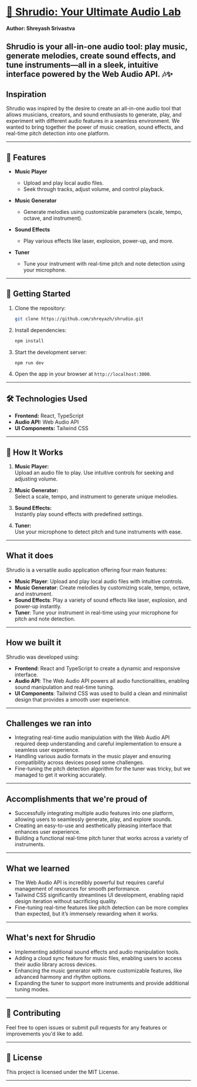 # [🎵 Shrudio: Your Ultimate Audio Lab](https://shrudio-by-shreyash.vercel.app/)

**Author: Shreyash Srivastva**

## Shrudio is your all-in-one audio tool: play music, generate melodies, create sound effects, and tune instruments—all in a sleek, intuitive interface powered by the Web Audio API. 🎶✨ 
## Inspiration
Shrudio was inspired by the desire to create an all-in-one audio tool that allows musicians, creators, and sound enthusiasts to generate, play, and experiment with different audio features in a seamless environment. We wanted to bring together the power of music creation, sound effects, and real-time pitch detection into one platform.

---

## 🌟 Features  
- **Music Player**  
  - Upload and play local audio files.  
  - Seek through tracks, adjust volume, and control playback.  

- **Music Generator**  
  - Generate melodies using customizable parameters (scale, tempo, octave, and instrument).  

- **Sound Effects**  
  - Play various effects like laser, explosion, power-up, and more.  

- **Tuner**  
  - Tune your instrument with real-time pitch and note detection using your microphone.  

---

## 🚀 Getting Started  

1. Clone the repository:  
   ```bash  
   git clone https://github.com/shreyazh/shrudio.git  
   ```  

2. Install dependencies:  
   ```bash  
   npm install  
   ```  

3. Start the development server:  
   ```bash  
   npm run dev  
   ```  

4. Open the app in your browser at `http://localhost:3000`.  

---

## 🛠️ Technologies Used  

- **Frontend:** React, TypeScript  
- **Audio API:** Web Audio API  
- **UI Components:** Tailwind CSS  

---

## 🎤 How It Works  

1. **Music Player:**  
   Upload an audio file to play. Use intuitive controls for seeking and adjusting volume.  

2. **Music Generator:**  
   Select a scale, tempo, and instrument to generate unique melodies.  

3. **Sound Effects:**  
   Instantly play sound effects with predefined settings.  

4. **Tuner:**  
   Use your microphone to detect pitch and tune instruments with ease.

---

## What it does
Shrudio is a versatile audio application offering four main features:
- **Music Player**: Upload and play local audio files with intuitive controls.
- **Music Generator**: Create melodies by customizing scale, tempo, octave, and instrument.
- **Sound Effects**: Play a variety of sound effects like laser, explosion, and power-up instantly.
- **Tuner**: Tune your instrument in real-time using your microphone for pitch and note detection.

---

## How we built it
Shrudio was developed using:
- **Frontend**: React and TypeScript to create a dynamic and responsive interface.
- **Audio API**: The Web Audio API powers all audio functionalities, enabling sound manipulation and real-time tuning.
- **UI Components**: Tailwind CSS was used to build a clean and minimalist design that provides a smooth user experience.

---

## Challenges we ran into
- Integrating real-time audio manipulation with the Web Audio API required deep understanding and careful implementation to ensure a seamless user experience.
- Handling various audio formats in the music player and ensuring compatibility across devices posed some challenges.
- Fine-tuning the pitch detection algorithm for the tuner was tricky, but we managed to get it working accurately.

---

## Accomplishments that we're proud of
- Successfully integrating multiple audio features into one platform, allowing users to seamlessly generate, play, and explore sounds.
- Creating an easy-to-use and aesthetically pleasing interface that enhances user experience.
- Building a functional real-time pitch tuner that works across a variety of instruments.

---

## What we learned
- The Web Audio API is incredibly powerful but requires careful management of resources for smooth performance.
- Tailwind CSS significantly streamlines UI development, enabling rapid design iteration without sacrificing quality.
- Fine-tuning real-time features like pitch detection can be more complex than expected, but it’s immensely rewarding when it works.

---

## What's next for Shrudio
- Implementing additional sound effects and audio manipulation tools.
- Adding a cloud sync feature for music files, enabling users to access their audio library across devices.
- Enhancing the music generator with more customizable features, like advanced harmony and rhythm options.
- Expanding the tuner to support more instruments and provide additional tuning modes.

---

## 🤝 Contributing  

Feel free to open issues or submit pull requests for any features or improvements you'd like to add.  

---

## 📄 License  

This project is licensed under the MIT License.  

---
